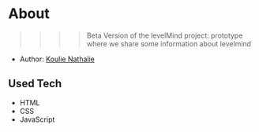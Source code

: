 # About 
>>>> Beta Version of the levelMind project: prototype where we share some information about levelmind
- Author: [Koulie Nathalie](https://github.com/koulienathalie)
 
## Used Tech 
- HTML
- CSS
- JavaScript 

